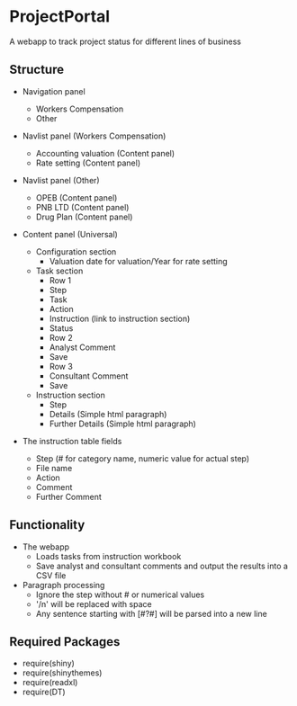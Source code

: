 # ProjectPortal
A webapp to track project status for different lines of business

## Structure
- Navigation panel
	- Workers Compensation
	- Other
	
- Navlist panel (Workers Compensation)
	- Accounting valuation (Content panel)
	- Rate setting (Content panel)
	
- Navlist panel (Other)
	- OPEB (Content panel)
	- PNB LTD (Content panel)
	- Drug Plan (Content panel)
	
- Content panel (Universal)
	- Configuration section
		- Valuation date for valuation/Year for rate setting
	- Task section
		- Row 1
		- Step
		- Task
		- Action
		- Instruction (link to instruction section)
		- Status
		- Row 2
		- Analyst Comment
		- Save
		- Row 3
		- Consultant Comment
		- Save
	- Instruction section
		- Step
		- Details (Simple html paragraph)
		- Further Details (Simple html paragraph)
- The instruction table fields
	- Step (# for category name, numeric value for actual step)
	- File name 
	- Action
	- Comment
	- Further Comment
	
## Functionality
- The webapp
	- Loads tasks from instruction workbook
	- Save analyst and consultant comments and output the results into a CSV file
- Paragraph processing
	- Ignore the step without # or numerical values
	- '/n' will be replaced with space
	- Any sentence starting with [#?#] will be parsed into a new line
	
## Required Packages
- require(shiny)
- require(shinythemes)
- require(readxl)
- require(DT)
